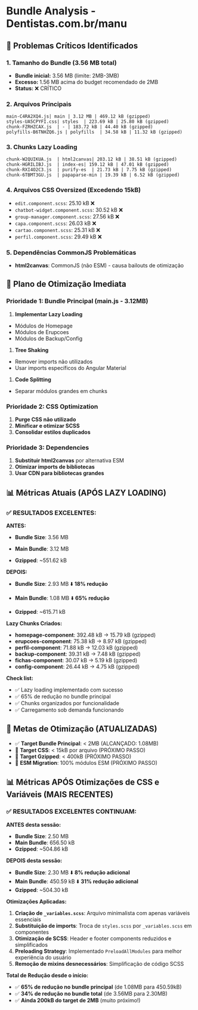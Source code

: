 # Bundle Analysis - Dentistas.com.br/manu

## 🚨 Problemas Críticos Identificados

### 1. Tamanho do Bundle (3.56 MB total)

- **Bundle inicial:** 3.56 MB (limite: 2MB-3MB)
- **Excesso:** 1.56 MB acima do budget recomendado de 2MB
- **Status:** ❌ CRÍTICO

### 2. Arquivos Principais

```text
main-C4RA2XQ4.js| main | 3.12 MB | 469.12 kB (gzipped)
styles-UA5CPYFI.css| styles  | 223.69 kB | 25.80 kB (gzipped)
chunk-FZRHZCAX.js  | - | 183.72 kB | 44.40 kB (gzipped)
polyfills-B6TNHZQ6.js | polyfills  | 34.58 kB | 11.32 kB (gzipped)
```

### 3. Chunks Lazy Loading

```text
chunk-W2QUIKUA.js  | html2canvas| 203.12 kB | 38.51 kB (gzipped)
chunk-HGRILIBJ.js  | index-es| 159.12 kB | 47.01 kB (gzipped)
chunk-RXI4O2C3.js  | purify-es  | 21.73 kB | 7.75 kB (gzipped)
chunk-6TBMT3GU.js  | papaparse-min | 19.39 kB | 6.52 kB (gzipped)
```

### 4. Arquivos CSS Oversized (Excedendo 15kB)

- `edit.component.scss`: 25.10 kB ❌
- `chatbot-widget.component.scss`: 30.52 kB ❌
- `group-manager.component.scss`: 27.56 kB ❌
- `capa.component.scss`: 26.03 kB ❌
- `cartao.component.scss`: 25.31 kB ❌
- `perfil.component.scss`: 29.49 kB ❌

### 5. Dependências CommonJS Problemáticas

- **html2canvas**: CommonJS (não ESM) - causa bailouts de otimização

## 🎯 Plano de Otimização Imediata

### Prioridade 1: Bundle Principal (main.js - 3.12MB)

1. **Implementar Lazy Loading**

- Módulos de Homepage
- Módulos de Erupcoes
- Módulos de Backup/Config

1. **Tree Shaking**

- Remover imports não utilizados
- Usar imports específicos do Angular Material

1. **Code Splitting**

- Separar módulos grandes em chunks

### Prioridade 2: CSS Optimization

1. **Purge CSS não utilizado**
1. **Minificar e otimizar SCSS**
1. **Consolidar estilos duplicados**

### Prioridade 3: Dependencies

1. **Substituir html2canvas** por alternativa ESM
1. **Otimizar imports de bibliotecas**
1. **Usar CDN para bibliotecas grandes**

## 📊 Métricas Atuais (APÓS LAZY LOADING)

### ✅ **RESULTADOS EXCELENTES:**

**ANTES:**

- **Bundle Size**: 3.56 MB

- **Main Bundle**: 3.12 MB
- **Gzipped**: ~551.62 kB

**DEPOIS:**

- **Bundle Size**: 2.93 MB ⬇️ **18% redução**

- **Main Bundle**: 1.08 MB ⬇️ **65% redução**
- **Gzipped**: ~615.71 kB

**Lazy Chunks Criados:**

- **homepage-component**: 392.48 kB → 15.79 kB (gzipped)
- **erupcoes-component**: 75.38 kB → 8.97 kB (gzipped)
- **perfil-component**: 71.88 kB → 12.03 kB (gzipped)
- **backup-component**: 39.31 kB → 7.48 kB (gzipped)
- **fichas-component**: 30.07 kB → 5.19 kB (gzipped)
- **config-component**: 26.44 kB → 4.75 kB (gzipped)

**Check list:**

- ✅ Lazy loading implementado com sucesso
- ✅ 65% de redução no bundle principal
- ✅ Chunks organizados por funcionalidade
- ✅ Carregamento sob demanda funcionando

## 🎯 Metas de Otimização (ATUALIZADAS)

- ✅ **Target Bundle Principal**: < 2MB (ALCANÇADO: 1.08MB)
- 🔄 **Target CSS**: < 15kB por arquivo (PRÓXIMO PASSO)
- 🔄 **Target Gzipped**: < 400kB (PRÓXIMO PASSO)
- 🔄 **ESM Migration**: 100% módulos ESM (PRÓXIMO PASSO)

## 📊 Métricas APÓS Otimizações de CSS e Variáveis (MAIS RECENTES)

### ✅ **RESULTADOS EXCELENTES CONTINUAM:**

**ANTES desta sessão:**

- **Bundle Size**: 2.50 MB
- **Main Bundle**: 656.50 kB
- **Gzipped**: ~504.86 kB

**DEPOIS desta sessão:**

- **Bundle Size**: 2.30 MB ⬇️ **8% redução adicional**
- **Main Bundle**: 450.59 kB ⬇️ **31% redução adicional**
- **Gzipped**: ~504.30 kB

**Otimizações Aplicadas:**

1. **Criação de `_variables.scss`**: Arquivo minimalista com apenas variáveis essenciais
2. **Substituição de imports**: Troca de `styles.scss` por `_variables.scss` em componentes
3. **Otimização de SCSS**: Header e footer components reduzidos e simplificados
4. **Preloading Strategy**: Implementado `PreloadAllModules` para melhor experiência do usuário
5. **Remoção de mixins desnecessários**: Simplificação de código SCSS

**Total de Redução desde o início:**

- ✅ **65% de redução no bundle principal** (de 1.08MB para 450.59kB)
- ✅ **34% de redução no bundle total** (de 3.56MB para 2.30MB)
- ✅ **Ainda 200kB do target de 2MB** (muito próximo!)
